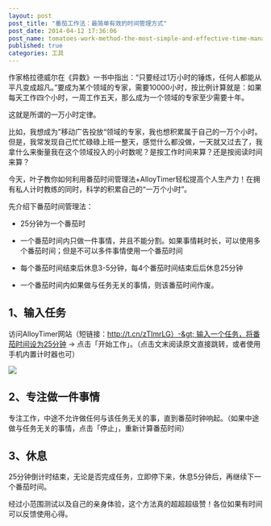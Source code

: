 ```yaml
---
layout: post
post_title: "番茄工作法：最简单有效的时间管理方式"
post_date: 2014-04-12 17:36:06
post_name: tomatoes-work-method-the-most-simple-and-effective-time-management
published: true
categories: 工具
---
```


作家格拉德威尔在《异数》一书中指出：“只要经过1万小时的锤炼，任何人都能从平凡变成超凡。”要成为某个领域的专家，需要10000小时，按比例计算就是：如果每天工作四个小时，一周工作五天，那么成为一个领域的专家至少需要十年。


这就是所谓的一万小时定律。

比如，我想成为”移动广告投放“领域的专家，我也想积累属于自己的一万个小时。但是，我常发现自己忙忙碌碌上班一整天，感觉什么都没做，一天就又过去了，我拿什么来衡量我在这个领域投入的小时数呢？是按工作时间来算？还是按阅读时间来算？

今天，叶子教你如何利用番茄时间管理法+AlloyTimer轻松提高个人生产力！在拥有私人计时教练的同时，科学的积累自己的“一万个小时”。

先介绍下番茄时间管理法：

*   25分钟为一个番茄时

*   一个番茄时间内只做一件事情，并且不能分割。如果事情耗时长，可以使用多个番茄时间；但是不可以多件事情使用一个番茄时间

*   每个番茄时间结束后休息3-5分钟，每4个番茄时间结束后后休息25分钟

*   一个番茄时间内如果做与任务无关的事情，则该番茄时间作废。

## 1、输入任务

访问AlloyTimer网站（短链接：http://t.cn/zTImrLG）-&gt; 输入一个任务，将番茄时间设为25分钟 -&gt; 点击「开始工作」。（点击文末阅读原文直接跳转，或者使用手机内置计时器也可）

![](http://mmbiz.qpic.cn/mmbiz/z3T1vlHdIXicyym0o9FV96icfdhoKDdD93CZkNfXFGqhVLlCAnW0EZibr1lxiaseo0QjGl8w3CPICgRwYpprcFndSQ/0)

## 2、专注做一件事情

专注工作，中途不允许做任何与该任务无关的事，直到番茄时钟响起。（如果中途做与任务无关的事情，点击「停止」，重新计算番茄时间）

## 3、休息

25分钟倒计时结束，无论是否完成任务，立即停下来，休息5分钟后，再继续下一个番茄时间。

经过小范围测试以及自己的亲身体验，这个方法真的超超超级赞！各位如果有时间可以反馈使用心得。


